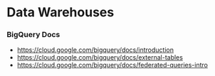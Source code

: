 # Data Warehouses


### BigQuery Docs

* https://cloud.google.com/bigquery/docs/introduction
* https://cloud.google.com/bigquery/docs/external-tables
* https://cloud.google.com/bigquery/docs/federated-queries-intro

